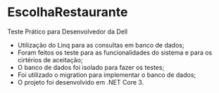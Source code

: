 # EscolhaRestaurante
Teste Prático para Desenvolvedor da Dell

* Utilização do Linq para as consultas em banco de dados;
* Foram feitos os teste para as funcionalidades do sistema e para os cirtérios de aceitação;
* O banco de dados foi isolado para fazer os testes;
* Foi utilizado o migration para implementar o banco de dados;
* O projeto foi desenvolvido em .NET Core 3.
